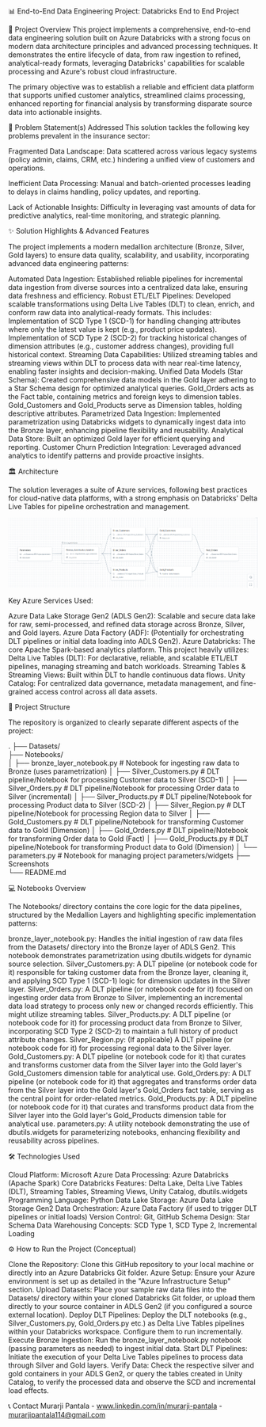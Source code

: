📊 End-to-End Data Engineering Project: Databricks End to End Project

🚀 Project Overview
This project implements a comprehensive, end-to-end data engineering solution built on Azure Databricks with a strong focus on modern data architecture principles and advanced processing techniques. It demonstrates the entire lifecycle of data, from raw ingestion to refined, analytical-ready formats, leveraging Databricks' capabilities for scalable processing and Azure's robust cloud infrastructure.

The primary objective was to establish a reliable and efficient data platform that supports unified customer analytics, streamlined claims processing, enhanced reporting for financial analysis by transforming disparate source data into actionable insights.

🎯 Problem Statement(s) Addressed
This solution tackles the following key problems prevalent in the insurance sector:

Fragmented Data Landscape: Data scattered across various legacy systems (policy admin, claims, CRM, etc.) hindering a unified view of customers and operations.

Inefficient Data Processing: Manual and batch-oriented processes leading to delays in claims handling, policy updates, and reporting.

Lack of Actionable Insights: Difficulty in leveraging vast amounts of data for predictive analytics, real-time monitoring, and strategic planning.


✨ Solution Highlights & Advanced Features

The project implements a modern medallion architecture (Bronze, Silver, Gold layers) to ensure data quality, scalability, and usability, incorporating advanced data engineering patterns:

Automated Data Ingestion: Established reliable pipelines for incremental data ingestion from diverse sources into a centralized data lake, ensuring data freshness and efficiency.
Robust ETL/ELT Pipelines: Developed scalable transformations using Delta Live Tables (DLT) to clean, enrich, and conform raw data into analytical-ready formats. This includes:
Implementation of SCD Type 1 (SCD-1) for handling changing attributes where only the latest value is kept (e.g., product price updates).
Implementation of SCD Type 2 (SCD-2) for tracking historical changes of dimension attributes (e.g., customer address changes), providing full historical context.
Streaming Data Capabilities: Utilized streaming tables and streaming views within DLT to process data with near real-time latency, enabling faster insights and decision-making.
Unified Data Models (Star Schema): Created comprehensive data models in the Gold layer adhering to a Star Schema design for optimized analytical queries.
Gold_Orders acts as the Fact table, containing metrics and foreign keys to dimension tables.
Gold_Customers and Gold_Products serve as Dimension tables, holding descriptive attributes.
Parametrized Data Ingestion: Implemented parametrization using Databricks widgets to dynamically ingest data into the Bronze layer, enhancing pipeline flexibility and reusability.
Analytical Data Store: Built an optimized Gold layer for efficient querying and reporting.
Customer Churn Prediction Integration: Leveraged advanced analytics to identify patterns and provide proactive insights. 

🏛️ Architecture

The solution leverages a suite of Azure services, following best practices for cloud-native data platforms, with a strong emphasis on Databricks' Delta Live Tables for pipeline orchestration and management.

![alt text](<Screenshots/Screenshot 2025-05-22 204639.png>)

Key Azure Services Used:

Azure Data Lake Storage Gen2 (ADLS Gen2): Scalable and secure data lake for raw, semi-processed, and refined data storage across Bronze, Silver, and Gold layers.
Azure Data Factory (ADF): (Potentially for orchestrating DLT pipelines or initial data loading into ADLS Gen2).
Azure Databricks: The core Apache Spark-based analytics platform. This project heavily utilizes:
Delta Live Tables (DLT): For declarative, reliable, and scalable ETL/ELT pipelines, managing streaming and batch workloads.
Streaming Tables & Streaming Views: Built within DLT to handle continuous data flows.
Unity Catalog: For centralized data governance, metadata management, and fine-grained access control across all data assets.


📁 Project Structure

The repository is organized to clearly separate different aspects of the project:

.
├── Datasets/                 
├── Notebooks/               
│   ├── bronze_layer_notebook.py   # Notebook for ingesting raw data to Bronze (uses parametrization)
│   ├── Silver_Customers.py        # DLT pipeline/Notebook for processing Customer data to Silver (SCD-1)
│   ├── Silver_Orders.py           # DLT pipeline/Notebook for processing Order data to Silver (incremental)
│   ├── Silver_Products.py         # DLT pipeline/Notebook for processing Product data to Silver (SCD-2)
│   ├── Silver_Region.py           # DLT pipeline/Notebook for processing Region data to Silver
│   ├── Gold_Customers.py          # DLT pipeline/Notebook for transforming Customer data to Gold (Dimension)
│   ├── Gold_Orders.py             # DLT pipeline/Notebook for transforming Order data to Gold (Fact)
│   ├── Gold_Products.py           # DLT pipeline/Notebook for transforming Product data to Gold (Dimension)
│   └── parameters.py              # Notebook for managing project parameters/widgets
├── Screenshots            
└── README.md                

💻 Notebooks Overview

The Notebooks/ directory contains the core logic for the data pipelines, structured by the Medallion Layers and highlighting specific implementation patterns:

bronze_layer_notebook.py: Handles the initial ingestion of raw data files from the Datasets/ directory into the Bronze layer of ADLS Gen2. This notebook demonstrates parametrization using dbutils.widgets for dynamic source selection.
Silver_Customers.py: A DLT pipeline (or notebook code for it) responsible for taking customer data from the Bronze layer, cleaning it, and applying SCD Type 1 (SCD-1) logic for dimension updates in the Silver layer.
Silver_Orders.py: A DLT pipeline (or notebook code for it) focused on ingesting order data from Bronze to Silver, implementing an incremental data load strategy to process only new or changed records efficiently. This might utilize streaming tables.
Silver_Products.py: A DLT pipeline (or notebook code for it) for processing product data from Bronze to Silver, incorporating SCD Type 2 (SCD-2) to maintain a full history of product attribute changes.
Silver_Region.py: (If applicable) A DLT pipeline (or notebook code for it) for processing regional data to the Silver layer.
Gold_Customers.py: A DLT pipeline (or notebook code for it) that curates and transforms customer data from the Silver layer into the Gold layer's Gold_Customers dimension table for analytical use.
Gold_Orders.py: A DLT pipeline (or notebook code for it) that aggregates and transforms order data from the Silver layer into the Gold layer's Gold_Orders fact table, serving as the central point for order-related metrics.
Gold_Products.py: A DLT pipeline (or notebook code for it) that curates and transforms product data from the Silver layer into the Gold layer's Gold_Products dimension table for analytical use.
parameters.py: A utility notebook demonstrating the use of dbutils.widgets for parameterizing notebooks, enhancing flexibility and reusability across pipelines.

🛠️ Technologies Used

Cloud Platform: Microsoft Azure
Data Processing: Azure Databricks (Apache Spark)
Core Databricks Features: Delta Lake, Delta Live Tables (DLT), Streaming Tables, Streaming Views, Unity Catalog, dbutils.widgets
Programming Language: Python
Data Lake Storage: Azure Data Lake Storage Gen2
Data Orchestration: Azure Data Factory (if used to trigger DLT pipelines or initial loads)
Version Control: Git, GitHub
Schema Design: Star Schema
Data Warehousing Concepts: SCD Type 1, SCD Type 2, Incremental Loading

⚙️ How to Run the Project (Conceptual)

Clone the Repository: Clone this GitHub repository to your local machine or directly into an Azure Databricks Git folder.
Azure Setup: Ensure your Azure environment is set up as detailed in the "Azure Infrastructure Setup" section.
Upload Datasets: Place your sample raw data files into the Datasets/ directory within your cloned Databricks Git folder, or upload them directly to your source container in ADLS Gen2 (if you configured a source external location).
Deploy DLT Pipelines: Deploy the DLT notebooks (e.g., Silver_Customers.py, Gold_Orders.py etc.) as Delta Live Tables pipelines within your Databricks workspace. Configure them to run incrementally.
Execute Bronze Ingestion: Run the bronze_layer_notebook.py notebook (passing parameters as needed) to ingest initial data.
Start DLT Pipelines: Initiate the execution of your Delta Live Tables pipelines to process data through Silver and Gold layers.
Verify Data: Check the respective silver and gold containers in your ADLS Gen2, or query the tables created in Unity Catalog, to verify the processed data and observe the SCD and incremental load effects.

📞 Contact
Murarji Pantala - www.linkedin.com/in/murarji-pantala - murarjipantala114@gmail.com
